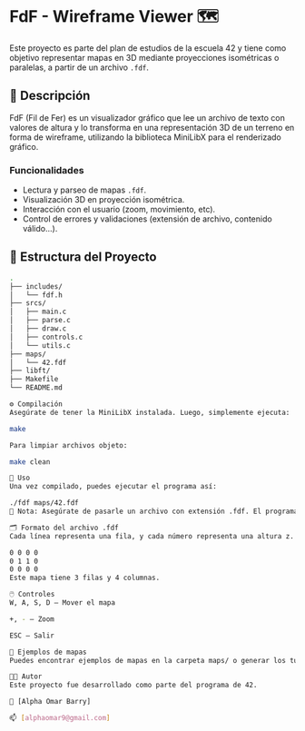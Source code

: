 # FdF - Wireframe Viewer 🗺️

Este proyecto es parte del plan de estudios de la escuela 42 y tiene como objetivo representar mapas en 3D mediante proyecciones isométricas o paralelas, a partir de un archivo `.fdf`.

## 🧠 Descripción

FdF (Fil de Fer) es un visualizador gráfico que lee un archivo de texto con valores de altura y lo transforma en una representación 3D de un terreno en forma de wireframe, utilizando la biblioteca MiniLibX para el renderizado gráfico.

### Funcionalidades

- Lectura y parseo de mapas `.fdf`.
- Visualización 3D en proyección isométrica.
- Interacción con el usuario (zoom, movimiento, etc).
- Control de errores y validaciones (extensión de archivo, contenido válido...).

## 📁 Estructura del Proyecto

```bash
.
├── includes/
│   └── fdf.h
├── srcs/
│   ├── main.c
│   ├── parse.c
│   ├── draw.c
│   ├── controls.c
│   └── utils.c
├── maps/
│   └── 42.fdf
├── libft/
├── Makefile
└── README.md

⚙️ Compilación
Asegúrate de tener la MiniLibX instalada. Luego, simplemente ejecuta:

make

Para limpiar archivos objeto:

make clean

🚀 Uso
Una vez compilado, puedes ejecutar el programa así:

./fdf maps/42.fdf
🔺 Nota: Asegúrate de pasarle un archivo con extensión .fdf. El programa validará esto antes de intentar abrirlo.

🗂️ Formato del archivo .fdf
Cada línea representa una fila, y cada número representa una altura z. Por ejemplo:

0 0 0 0
0 1 1 0
0 0 0 0
Este mapa tiene 3 filas y 4 columnas.

🖱️ Controles
W, A, S, D – Mover el mapa

+, - – Zoom

ESC – Salir

🧪 Ejemplos de mapas
Puedes encontrar ejemplos de mapas en la carpeta maps/ o generar los tuyos propios.

🧑‍💻 Autor
Este proyecto fue desarrollado como parte del programa de 42.

💼 [Alpha Omar Barry]

📫 [alphaomar9@gmail.com]

